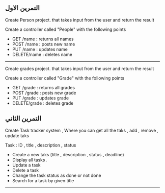 






## التمرين الاول 


Create Person project. that takes input from the user and return the result 

Create a controller called "People" with the following points

- GET /name : returns all names
- POST /name : posts new name
- PUT /name : updates name
- DELETE/name : deletes name


----------


Create grades project. that takes input from the user and return the result 

Create a controller called "Grade" with the following points

- GET /grade : returns all grades
- POST /grade : posts new grade
- PUT /grade : updates grade
- DELETE/grade : deletes grade

## التمرين الثاني 


Create Task tracker system ,
Where you can get all the taks  , add , remove , update  taks

Task  :
ID , title , description  , status 


- Create a new taks (title , description , status , deadline)
- Display all tasks .
- Update a task
- Delete a task
- Change the task status as done or not done
- Search for a task by given title
----------
